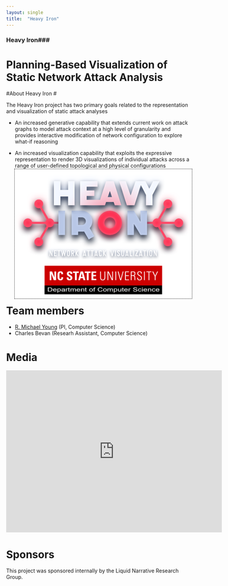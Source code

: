 ```yaml
---
layout: single
title:  "Heavy Iron"
---
```

<head>
<style>
img {
    float: right;
    border: 1px dotted black;
    margin: 0px 0px 15px 20px;
}
</style>
</head>

### Heavy Iron###
# Planning-Based Visualization of Static Network Attack Analysis #

#About Heavy Iron #

The Heavy Iron project has two primary goals related to the representation and visualization of static attack analyses

+ An increased generative capability that extends current work on attack graphs to model attack context at a high level of granularity and provides interactive modification of network configuration to explore what-if reasoning

+ An increased visualization capability that exploits the expressive representation to render 3D visualizations of individual attacks across a range of user-defined topological and physical configurations  ![Project Logo](/_assets/images/heavyiron.png)

# Team members #

+ [R. Michael Young](/rmy/) (PI, Computer Science)
+ Charles Bevan (Researh Assistant, Computer Science)

# Media #

<iframe width="584" height="438" src="https://www.youtube.com/embed/nNP5eELC5qg" frameborder="0" allowfullscreen></iframe>

# Sponsors #

This project was sponsored internally by the Liquid Narrative Research Group.
